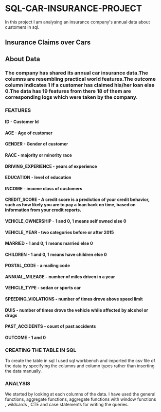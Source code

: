 # SQL-CAR-INSURANCE-PROJECT
In this project I am analysing an insurance company's annual data about customers in sql.

## Insurance Claims over Cars


## About Data

### The company has shared its annual car insurance data.The columns are resembling practical world features.The outcome column indicates 1 if a customer has claimed his/her loan else 0.The data has 19 features from there 18 of them are corresponding logs which were taken by the company.

### FEATURES
#### ID -               Customer Id
#### AGE -              Age of customer
#### GENDER -           Gender of customer
#### RACE -             majority or minority race
#### DRIVING_EXPERIENCE - years of experience
#### EDUCATION - level of education
#### INCOME -  income class of customers
#### CREDIT_SCORE - A credit score is a prediction of your credit behavior, such as how likely you are to pay a loan back on time, based on information from your credit reports.
#### VEHICLE_OWNERSHIP - 1 and 0, 1 means self owned else 0
#### VEHICLE_YEAR - two categories before or after 2015
#### MARRIED - 1 and 0, 1 means married else 0
#### CHILDREN - 1 and 0, 1 means have children else 0
#### POSTAL_CODE - a mailing code 
#### ANNUAL_MILEAGE - number of miles  driven in a year
#### VEHICLE_TYPE -  sedan or sports car
#### SPEEDING_VIOLATIONS - number of times drove above speed limit
#### DUIS - number of times drove  the vehicle while affected by alcohol or drugs
#### PAST_ACCIDENTS - count of past accidents
#### OUTCOME - 1 and 0


###   CREATING THE TABLE IN SQL

To create the table in sql I used sql workbench and imported the csv file of the data by specifying the columns and column types rather than inserting the data
manually.


### ANALYSIS

We started by looking at each columns of the data. I have used the general functions, aggregate functions, aggregate functions with window functions , wildcards , CTE and case statements for writing the queries.


